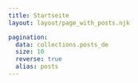 ```yaml
---
title: Startseite
layout: layout/page_with_posts.njk

pagination:
  data: collections.posts_de
  size: 10
  reverse: true
  alias: posts
---
```

